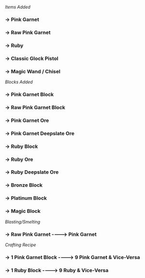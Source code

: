 *Items Added*

### -> Pink Garnet

### -> Raw Pink Garnet

### -> Ruby

### -> Classic Glock Pistol

### -> Magic Wand / Chisel

*Blocks Added*

### -> Pink Garnet Block
### -> Raw Pink Garnet Block
### -> Pink Garnet Ore
### -> Pink Garnet Deepslate Ore
### -> Ruby Block
### -> Ruby Ore
### -> Ruby Deepslate Ore 
### -> Bronze Block
### -> Platinum Block
### -> Magic Block

*Blasting/Smelting*

### -> Raw Pink Garnet ----> Pink Garnet

*Crafting Recipe* 

### -> 1 Pink Garnet Block ----> 9 Pink Garnet & Vice-Versa
### -> 1 Ruby Block ----> 9 Ruby & Vice-Versa

